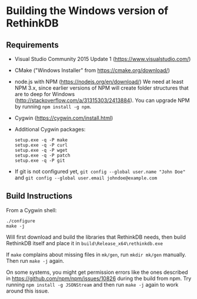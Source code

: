 # Building the Windows version of RethinkDB

## Requirements

* Visual Studio Community 2015 Update 1 (https://www.visualstudio.com/)

* CMake ("Windows Installer" from https://cmake.org/download/)

* node.js with NPM (https://nodejs.org/en/download/)
  We need at least NPM 3.x, since earlier versions of NPM will create
  folder structures that are to deep for Windows
  (http://stackoverflow.com/a/31315303/2413884).
  You can upgrade NPM by running `npm install -g npm`.

* Cygwin (https://cygwin.com/install.html)

* Additional Cygwin packages:

      setup.exe -q -P make
      setup.exe -q -P curl
      setup.exe -q -P wget
      setup.exe -q -P patch
      setup.exe -q -P git

* If git is not configured yet,
  `git config --global user.name "John Doe"` and
  `git config --global user.email johndoe@example.com`

## Build Instructions

From a Cygwin shell:

```
./configure
make -j
```

Will first download and build the libraries that RethinkDB needs, then
build RethinkDB itself and place it in `build\Release_x64\rethinkdb.exe`

If `make` complains about missing files in `mk/gen`, run `mkdir mk/gen` manually.
Then run `make -j` again.

On some systems, you might get permission errors like the ones described in
https://github.com/npm/npm/issues/10826 during the build from npm.
Try running `npm install -g JSONStream` and then run `make -j` again to work
around this issue.
